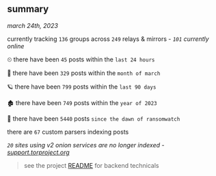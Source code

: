 
## summary
_march 24th, 2023_

currently tracking `136` groups across `249` relays & mirrors - _`101` currently online_

⏲ there have been `45` posts within the `last 24 hours`

🦈 there have been `329` posts within the `month of march`

🪐 there have been `799` posts within the `last 90 days`

🏚 there have been `749` posts within the `year of 2023`

🦕 there have been `5440` posts `since the dawn of ransomwatch`

there are `67` custom parsers indexing posts

_`20` sites using v2 onion services are no longer indexed - [support.torproject.org](https://support.torproject.org/onionservices/v2-deprecation/)_

> see the project [README](https://github.com/joshhighet/ransomwatch#ransomwatch--) for backend technicals
